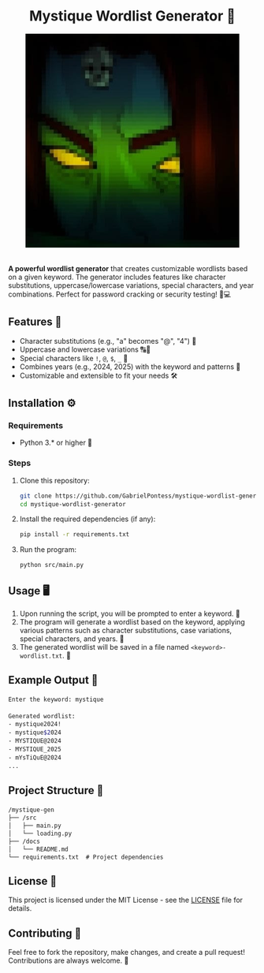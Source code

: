 <h1 align="center">
   Mystique Wordlist Generator 🐍
</h1>
<div align="center">
  <img src="../assets/mystique-logo.jpg" alt="Mystique Logo" />
</div>

<br/>

**A powerful wordlist generator** that creates customizable wordlists based on a given keyword. The generator includes features like character substitutions, uppercase/lowercase variations, special characters, and year combinations. Perfect for password cracking or security testing! 🔐💻



## Features 📖
- Character substitutions (e.g., "a" becomes "@", "4") 🔄
- Uppercase and lowercase variations 🔠🔡
- Special characters like `!`, `@`, `$`, `_` 🎉
- Combines years (e.g., 2024, 2025) with the keyword and patterns 📅
- Customizable and extensible to fit your needs 🛠️

## Installation ⚙️

### Requirements
- Python 3.* or higher 🐍

### Steps 
1. Clone this repository:
   ```bash
   git clone https://github.com/GabrielPontess/mystique-wordlist-generator.git
   cd mystique-wordlist-generator
   ```

2. Install the required dependencies (if any):
   ```bash
   pip install -r requirements.txt
   ```

3. Run the program:
   ```bash
   python src/main.py
   ```

## Usage 🖥️

1. Upon running the script, you will be prompted to enter a keyword. 📝
2. The program will generate a wordlist based on the keyword, applying various patterns such as character substitutions, case variations, special characters, and years. 🔑
3. The generated wordlist will be saved in a file named `<keyword>-wordlist.txt`. 📂

## Example Output 🎯

```bash
Enter the keyword: mystique

Generated wordlist:
- mystique2024!
- mystique$2024
- MYSTIQUE@2024
- MYSTIQUE_2025
- mYsTiQuE@2024
...
```

## Project Structure 📂

```
/mystique-gen
├── /src
│   ├── main.py
│   └── loading.py
├── /docs
│   └── README.md
└── requirements.txt  # Project dependencies
```

## License 📝

This project is licensed under the MIT License - see the [LICENSE](LICENSE) file for details.

## Contributing 🤝

Feel free to fork the repository, make changes, and create a pull request! Contributions are always welcome. 🌱

